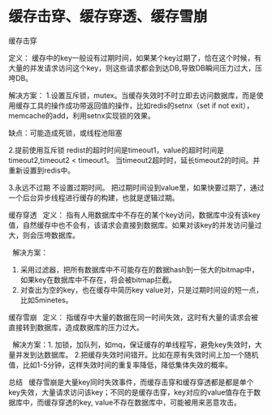 # 缓存击穿、缓存穿透、缓存雪崩

缓存击穿

定义： 缓存中的key一般设有过期时间，如果某个key过期了，恰在这个时候，有大量的并发请求访问这个key，则这些请求都会到达DB,导致DB瞬间压力过大，压垮DB。

解决方案： 1.设置互斥锁，mutex。当缓存失效时不时立即去访问数据库，而是使用缓存工具的操作成功带返回值的操作，比如redis的setnx（set if not exit），memcache的add，利用setnx实现锁的效果。

缺点：可能造成死锁，或线程池阻塞

2.提前使用互斥锁
redist的超时时间是timeout1，value的超时时间是timeout2,timeout2 < timeout1。 当timeout2超时时，延长timeout2的时间。并重新设置到redis中。

3.永远不过期
不设置过期时间。
把过期时间设到value里，如果快要过期了，通过一个后台异步线程进行缓存的构建，也就是逻辑过期。

缓存穿透
  定义： 指有人用数据库中不存在的某个key访问，数据库中没有该key值，自然缓存中也不会有，该请求会直接到数据库。如果对该key的并发访问量过大，则会压垮数据库。

  解决方案：
1. 采用过滤器，把所有数据库中不可能存在的数据hash到一张大的bitmap中，如果key在数据库中不存在，将会被bitmap拦截。
2. 对查出为空的key，也在缓存中简历key value对，只是过期时间设的短一点，比如5minetes。

缓存雪崩
  定义： 指缓存中大量的数据在同一时间失效，这时有大量的请求会被直接转到数据库，造成数据库的压力过大。

  解决方案：1. 加锁，加队列，如mq，保证缓存的单线程写，避免key失效时，大量并发到达数据库。
2.把缓存失效时间错开。比如在原有失效时间上加一个随机值，比如1-5分钟，这样失效时间的重复率降低，降低集体失效的概率。

总结
  缓存雪崩是大量key同时失效事件，而缓存击穿和缓存穿透都是都是单个key失效，大量请求访问该key；不同的是缓存击穿，key对应的value值存在于数据库中，而缓存穿透的key, value不存在数据库中，可能被用来恶意攻击。
